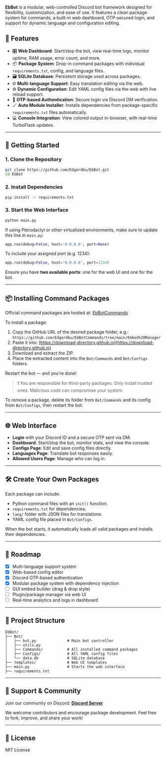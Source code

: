 **EbBot** is a modular, web-controlled Discord bot framework designed for flexibility, customization, and ease of use. It features a clean package system for commands, a built-in web dashboard, OTP-secured login, and support for dynamic language and configuration editing.

## 🌟 Features

- 🎛️ **Web Dashboard**: Start/stop the bot, view real-time logs, monitor uptime, RAM usage, error count, and more.
- 📦 **Package System**: Drop-in command packages with individual `requirements.txt`, config, and language files.
- 🗃️ **SQLite Database**: Persistent storage used across packages.
- 🌐 **Multi-language Support**: Easy translation editing via the web.
- ⚙️ **Dynamic Configuration**: Edit YAML config files via the web with live reload support.
- 🔐 **OTP-based Authentication**: Secure login via Discord DM verification.
- 🪄 **Auto Module Installer**: Installs dependencies from package-specific `requirements.txt` files automatically.
- 💻 **Console Integration**: View colored output in-browser, with real-time TurboFlask updates.

---

## 🚀 Getting Started

### 1. Clone the Repository

```bash
git clone https://github.com/Edgardbu/EbBot.git
cd EbBot
```

### 2. Install Dependencies

```bash
pip install -r requirements.txt
```

### 3. Start the Web Interface

```bash
python main.py
```

If using Pterodactyl or other virtualized environments, make sure to update this line in `main.py`:

```python
app.run(debug=False, host='0.0.0.0', port=None)
```

To include your assigned port (e.g. 1234):

```python
app.run(debug=False, host='0.0.0.0', port=1234)
```

Ensure you have **two available ports**: one for the web UI and one for the bot.

---

## 📦 Installing Command Packages

Official command packages are hosted at: [EbBotCommands](https://github.com/Edgardbu/EbBotCommands)

To install a package:

1. Copy the GitHub URL of the desired package folder, e.g.:
   `https://github.com/Edgardbu/EbBotCommands/tree/main/Embed%20Manager`
2. Paste it into: [https://download-directory.github.io](https://download-directory.github.io)
3. Download and extract the ZIP.
4. Place the extracted content into the `Bot/Commands` and `Bot/Configs` folders.

Restart the bot — and you're done!

> ❗ You are responsible for third-party packages. Only install trusted ones. Malicious code can compromise your system.

To remove a package, delete its folder from `Bot/Commands` and its config from `Bot/Configs`, then restart the bot.

---

## 🌐 Web Interface

- **Login** with your Discord ID and a secure OTP sent via DM.
- **Dashboard**: Start/stop the bot, monitor stats, and view the console.
- **Configs Page**: Edit and save config files directly.
- **Languages Page**: Translate bot responses easily.
- **Allowed Users Page**: Manage who can log in.

---

## 🛠️ Create Your Own Packages

Each package can include:

- Python command files with an `init()` function.
- `requirements.txt` for dependencies.
- `lang/` folder with JSON files for translations.
- YAML config file placed in `Bot/Configs`.

When the bot starts, it automatically loads all valid packages and installs their dependencies.

---

## 📅 Roadmap
- [x] Multi-language support system  
- [x] Web-based config editor  
- [x] Discord OTP-based authentication  
- [x] Modular package system with dependency injection
- [ ] GUI embed builder (drag & drop style)  
- [ ] Plugin/package manager via web UI  
- [ ] Real-time analytics and logs in dashboard

---

## 📂 Project Structure

```
EbBot/
├── Bot/
│   ├── bot.py              # Main bot controller
│   ├── utils.py
│   ├── Commands/           # All installed command packages
│   ├── Configs/            # All YAML config files
│   └── data.db             # SQLite database
├── templates/              # Web UI templates
├── main.py                 # Starts the web interface
├── requirements.txt
```

---

## 💬 Support & Community

Join our community on Discord: **[Discord Server](https://discord.gg/gRxfAQTtkP)**

We welcome contributors and encourage package development. Feel free to fork, improve, and share your work!

---

## 📜 License

MIT License
